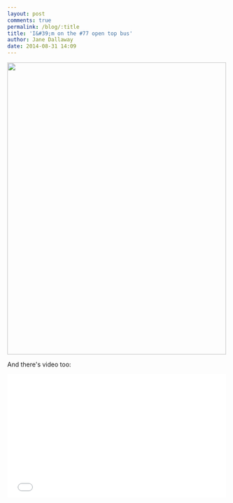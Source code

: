 ```yaml
---
layout: post
comments: true
permalink: /blog/:title
title: 'I&#39;m on the #77 open top bus'
author: Jane Dallaway
date: 2014-08-31 14:09
---
```


<div><a href="http://static.skitters.dallaway.com/tp_IMG_20140831_140852.JPG"><img src="http://static.skitters.dallaway.com/tp_thumb_IMG_20140831_140852.JPG" width="500" height="667"/></a></div>


And there's video too:

<iframe src="//player.vimeo.com/video/104900426" width="500" height="281" frameborder="0" webkitallowfullscreen="webkitallowfullscreen" mozallowfullscreen="mozallowfullscreen" allowfullscreen="allowfullscreen"></iframe>

